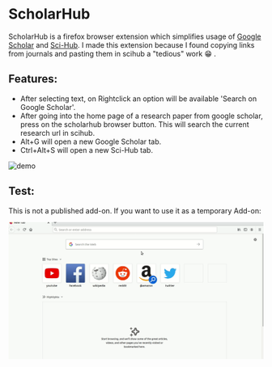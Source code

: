 # ScholarHub
ScholarHub is a firefox browser extension which simplifies usage of [Google Scholar](https://en.wikipedia.org/wiki/Google_Scholar) and [Sci-Hub](https://en.wikipedia.org/wiki/Sci-Hub). I made this extension because I found copying links from journals and pasting them in scihub a "tedious" work :grin: .

## Features:
- After selecting text, on Rightclick an option will be available 'Search on Google Scholar'.
- After going into the home page of a research paper from google scholar, press on the scholarhub browser button. This will search the current research url in scihub.
- Alt+G will open a new Google Scholar tab.
- Ctrl+Alt+S will open a new Sci-Hub tab.

![demo](./mischFiles/features.gif)

## Test:
This is not a published add-on. If you want to use it as a temporary Add-on:

![test](./mischFiles/test.gif)

